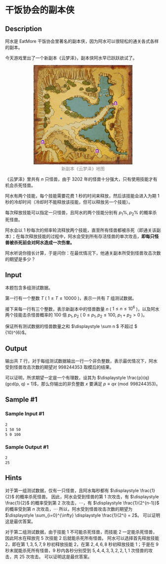 # 干饭协会的副本侠

## Description

阿水是 $\text{EatMore}$ 干饭协会里著名的副本侠，因为阿水可以很轻松的通关各式各样的副本。

今天游戏里出了一个新副本《云梦泽》，副本侠阿水早已跃跃欲试了。

<center>
<img src="resource/map.jpg" width="320px">
<br>
  <div style="color:gray">
    新副本《云梦泽》地图
  </div>
</center>

《云梦泽》里共有 $n$ 只怪兽，由于 $3202$ 年的怪兽十分强大，只有使用技能才有机会杀死怪兽。

阿水有两个技能，每个技能需要花费 $1$ 秒的时间来释放，然后该技能会进入为期 $1$ 秒的冷却时间（冷却时不能释放该技能，但可以释放另一个技能）。

每次释放技能可以指定一只怪兽，且阿水的两个技能分别有 $p_1\%, p_2\%$ 的概率杀死怪兽。

阿水会以 $1$ 秒每次的频率轮流释放两个技能，直至所有怪兽都被杀死（即通关该副本）；在每次释放技能的过程中，阿水会受到所有存活怪兽的单次攻击，**即每只怪兽被杀死前会对阿水造成一次伤害。**

阿水听说你擅长计算，于是问你：在最优情况下，他通关副本所受到怪兽攻击次数的期望是多少？

## Input

本题包含多组测试数据。

第一行有一个整数 $T$ ( $1 \leqslant T \leqslant 10000$ )，表示一共有 $T$ 组测试数据。

接下来每一行有三个整数，表示新副本中的怪兽数量 $n$ ( $1 \leqslant n \leqslant {10}^{6}$ )，以及阿水两个技能击杀怪兽概率的 $100$ 倍 $p_1, p_2$ ( $0 \leqslant p_1, p_2 \leqslant 100,~ p_1 + p_2 > 0$ )。

保证所有测试数据的怪兽数量之和 $\displaystyle \sum n $ 不超过 $ {10}^{6}$。

## Output

输出共 $T$ 行，对于每组测试数据输出一行一个非负整数，表示最优情况下，阿水受到怪兽攻击次数的期望对 $998244353$ 取模后的结果。

可以证明，所求期望一定是一个有理数，设其为 $\displaystyle \frac{p}{q} (gcd(p, q) = 1)$，那么你输出的非负整数 $x$ 要满足 $p \equiv qx \pmod{998244353}$。

## Sample #1

### Sample Input #1 

```
2
1 50 50
5 0 100
```

### Sample Output #1

```
2
25
```

## Hints

对于第一组测试数据，仅有一只怪兽，且阿水每秒都有 $\displaystyle \frac{1}{2}$ 的概率杀死怪兽。
因此，阿水会受到怪兽的第 $1$ 次攻击，有 $\displaystyle \frac{1}{2}$ 的概率受到第 $2$ 次攻击，$\cdots$，有 $\displaystyle \frac{1}{2^{n-1}}$ 的概率受到第 $n$ 次攻击，$\cdots$
所以，阿水受到怪兽攻击次数的期望为 $\displaystyle \sum_{i=0}^{\infty} \displaystyle \frac{1}{2^i} = 2$。
可以证明这是最优答案。

对于第二组测试数据，由于技能 $1$ 不可能杀死怪兽，而技能 $2$ 一定能杀死怪兽，因此阿水在释放完 $5$ 次技能 $2$ 后就能杀死所有怪兽。
阿水可以选择首先释放技能 $2$，即在第 $1,3,5,7,9$ 秒初释放技能 $2$，在第 $2,4,6,8$ 秒初释放技能 $1$；于是在 $9$ 秒末就能杀死所有怪兽，$9$ 秒内各秒分别受到 $5,4,4,3,3,2,2,1,1$ 次怪兽的攻击，共 $25$ 次攻击。
可以证明这是最优答案。